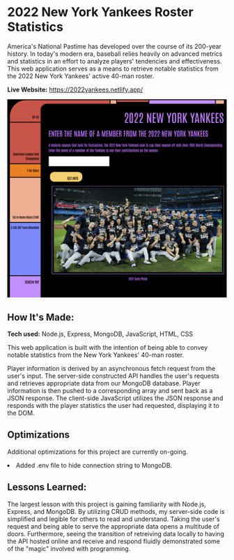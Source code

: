 # 2022 New York Yankees Roster Statistics
America's National Pastime has developed over the course of its 200-year history. In today's modern era, baseball relies heavily on advanced metrics and statistics in an effort to analyze players' tendencies and effectiveness. This web application serves as a means to retrieve notable statistics from the 2022 New York Yankees' active 40-man roster.

**Live Website:** https://2022yankees.netlify.app/

![alt tag](/2022Yankees.png)

## How It's Made:

**Tech used:** Node.js, Express, MongoDB, JavaScript, HTML, CSS

This web application is built with the intention of being able to convey notable statistics from the New York Yankees' 40-man roster. 

Player information is derived by an asynchronous fetch request from the user's input. The server-side constructed API handles the user's requests and retrieves appropriate data from our MongoDB database. Player information is then pushed to a corresponding array and sent back as a JSON response. The client-side JavaScript utilizes the JSON response and responds with the player statistics the user had requested, displaying it to the DOM.

## Optimizations
Additional optimizations for this project are currently on-going.

<li>Added .env file to hide connection string to MongoDB.</li>

## Lessons Learned:
The largest lesson with this project is gaining familiarity with Node.js, Express, and MongoDB. By utilizing CRUD methods, my server-side code is simplified and legible for others to read and understand. Taking the user's request and being able to serve the appropriate data opens a multitude of doors. Furthermore, seeing the transition of retreiving data locally to having the API hosted online and receive and respond fluidly demonstrated some of the "magic" involved with programming.